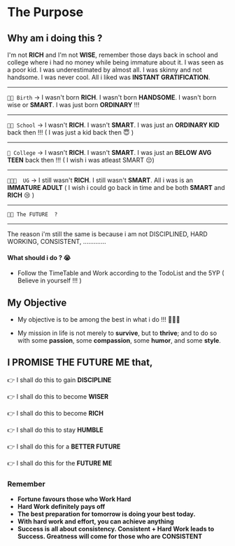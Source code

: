# The Purpose

## Why am i doing this ?

I'm not **RICH** and I'm not **WISE**, remember those days back in school and college where i had no money while being immature about it. I was seen as a poor kid. I was underestimated by almost all. I was skinny and not handsome. I was never cool. All i liked was __INSTANT GRATIFICATION__.

---

```👶🏻 Birth``` -> I wasn't born __RICH__. I wasn't born __HANDSOME__. I wasn't born wise or __SMART__. I was just born __ORDINARY__ !!! 

---

```👦🏻 School``` -> I wasn't __RICH__. I wasn't __SMART__. I was just an __ORDINARY KID__ back then !!! ( I was just a kid back then 😇 )

---

```🧑 College``` -> I wasn't __RICH__. I wasn't __SMART__. I was just an __BELOW AVG TEEN__ back then !!! ( I wish i was atleast SMART 😔)

---

```👨🏻‍🎓  UG``` -> I still wasn't __RICH__. I still wasn't __SMART__. All i was is an __IMMATURE ADULT__ ( I wish i could go back in time and be both __SMART__ and __RICH__ 😢 )

---


```👨🏻 The FUTURE  ?```

---

The reason i'm still the same is because i am not DISCIPLINED, HARD WORKING, CONSISTENT, .............

#### What should i do ? 😭

- Follow the TimeTable and Work according to the TodoList and the 5YP ( Believe in yourself !!! )

## My Objective

- My objective is to be among the best in what i do !!! 👨🏻‍💻 

- My mission in life is not merely to __survive__, but to __thrive__; and to do so with some __passion__, some __compassion__, some __humor__, and some __style__.

## I PROMISE THE FUTURE ME that,

👉 I shall do this to gain **DISCIPLINE** 

👉 I shall do this to become **WISER**

👉 I shall do this to become **RICH**

👉 I shall do this to stay **HUMBLE**

👉 I shall do this for a **BETTER FUTURE**

👉 I shall do this for the **FUTURE ME**

### Remember  
- **Fortune favours those who Work Hard**
- **Hard Work definitely pays off**
- **The best preparation for tomorrow is doing your best today.**
- **With hard work and effort, you can achieve anything**
- **Success is all about consistency. Consistent + Hard Work leads to Success. Greatness will come for those who are CONSISTENT**
